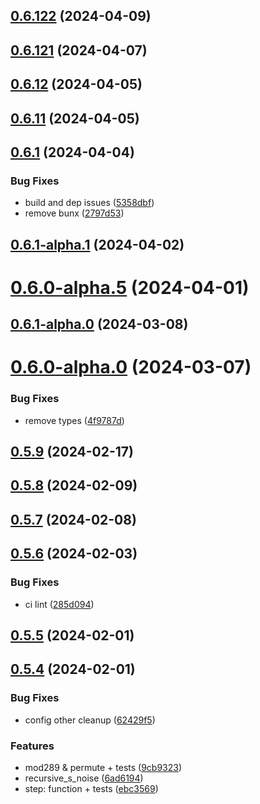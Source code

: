 ## [0.6.122](https://github.com/dojoengine/dojo.js/compare/v0.6.121...v0.6.122) (2024-04-09)



## [0.6.121](https://github.com/dojoengine/dojo.js/compare/v0.6.12...v0.6.121) (2024-04-07)



## [0.6.12](https://github.com/dojoengine/dojo.js/compare/v0.6.11...v0.6.12) (2024-04-05)



## [0.6.11](https://github.com/dojoengine/dojo.js/compare/v0.6.1...v0.6.11) (2024-04-05)



## [0.6.1](https://github.com/dojoengine/dojo.js/compare/v0.6.1-alpha.11...v0.6.1) (2024-04-04)


### Bug Fixes

* build and dep issues ([5358dbf](https://github.com/dojoengine/dojo.js/commit/5358dbfdd6fa73ae64e204d880c7791002800631))
* remove bunx ([2797d53](https://github.com/dojoengine/dojo.js/commit/2797d530c505709a9beebb59f33e1538c587e021))



## [0.6.1-alpha.1](https://github.com/dojoengine/dojo.js/compare/v0.6.0-alpha.5...v0.6.1-alpha.1) (2024-04-02)



# [0.6.0-alpha.5](https://github.com/dojoengine/dojo.js/compare/v0.6.0-alpha.2...v0.6.0-alpha.5) (2024-04-01)



## [0.6.1-alpha.0](https://github.com/dojoengine/dojo.js/compare/v0.6.0-alpha.0...v0.6.1-alpha.0) (2024-03-08)



# [0.6.0-alpha.0](https://github.com/dojoengine/dojo.js/compare/v0.5.9...v0.6.0-alpha.0) (2024-03-07)


### Bug Fixes

* remove types ([4f9787d](https://github.com/dojoengine/dojo.js/commit/4f9787d67c6a849cbd5713170f535904c640d23e))



## [0.5.9](https://github.com/dojoengine/dojo.js/compare/v0.5.8...v0.5.9) (2024-02-17)



## [0.5.8](https://github.com/dojoengine/dojo.js/compare/v0.5.7...v0.5.8) (2024-02-09)



## [0.5.7](https://github.com/dojoengine/dojo.js/compare/v0.5.6...v0.5.7) (2024-02-08)



## [0.5.6](https://github.com/dojoengine/dojo.js/compare/v0.5.5...v0.5.6) (2024-02-03)


### Bug Fixes

* ci lint ([285d094](https://github.com/dojoengine/dojo.js/commit/285d094116a0e777e6abde6b097aec725fa05ba9))



## [0.5.5](https://github.com/dojoengine/dojo.js/compare/v0.5.4...v0.5.5) (2024-02-01)



## [0.5.4](https://github.com/dojoengine/dojo.js/compare/v0.5.3...v0.5.4) (2024-02-01)


### Bug Fixes

* config other cleanup ([62429f5](https://github.com/dojoengine/dojo.js/commit/62429f513a21a9b788922ad37405e56bf12c178b))


### Features

* mod289 & permute + tests ([9cb9323](https://github.com/dojoengine/dojo.js/commit/9cb9323a8b5cc7f2c710633bf24434c30df8d6e3))
* recursive_s_noise ([6ad6194](https://github.com/dojoengine/dojo.js/commit/6ad6194c7397db01c373e91e5a28cd58fc43e6aa))
* step: function + tests ([ebc3569](https://github.com/dojoengine/dojo.js/commit/ebc3569de956101e659f5ee885ab989c50d760bc))



